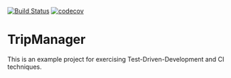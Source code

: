 [![Build Status](https://travis-ci.org/jdajda/tripmanager.svg?branch=master)](https://travis-ci.org/jdajda/tripmanager) [![codecov](https://codecov.io/gh/jdajda/tripmanager/branch/master/graph/badge.svg)](https://codecov.io/gh/jdajda/tripmanager)

# TripManager
This is an example project for exercising Test-Driven-Development and CI techniques.
